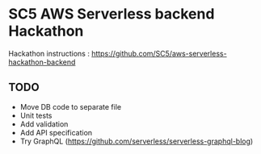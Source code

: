 # SC5 AWS Serverless backend Hackathon

Hackathon instructions : https://github.com/SC5/aws-serverless-hackathon-backend

## TODO

- Move DB code to separate file
- Unit tests
- Add validation
- Add API specification
- Try GraphQL (https://github.com/serverless/serverless-graphql-blog)
